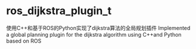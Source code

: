 # ros_dijkstra_plugin_t
使用C++和基于ROS的Python实现了dijkstra算法的全局规划插件
Implemented a global planning plugin for the dijkstra algorithm using C++and Python based on ROS              


